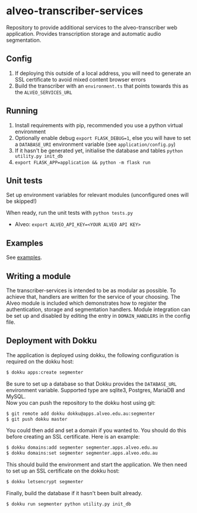 # alveo-transcriber-services
Repository to provide additional services to the alveo-transcriber web application. Provides transcription storage and automatic audio segmentation.

## Config
1. If deploying this outside of a local address, you will need to generate an SSL certificate to avoid mixed content browser errors
2. Build the transcriber with an `environment.ts` that points towards this as the `ALVEO_SERVICES_URL` 

## Running
1. Install requirements with pip, recommended you use a python virtual environment
2. Optionally enable debug `export FLASK_DEBUG=1`, else you will have to set a `DATABASE_URI` environment variable (see `application/config.py`)
3. If it hasn't be generated yet, initialise the database and tables `python utility.py init_db`
4. `export FLASK_APP=application && python -m flask run`

## Unit tests
Set up environment variables for relevant modules (unconfigured ones will be skipped!)
   
When ready, run the unit tests with `python tests.py`
- Alveo: `export ALVEO_API_KEY=<YOUR ALVEO API KEY>`

## Examples
See [examples](docs/examples/).

## Writing a module
The transcriber-services is intended to be as modular as possible. To achieve that, handlers are written for the service of your choosing. The Alveo module is included which demonstrates how to register the authentication, storage and segmentation handlers. Module integration can be set up and disabled by editing the entry in `DOMAIN_HANDLERS` in the config file. 

## Deployment with Dokku
The application is deployed using dokku, the following configuration is required on the dokku host:

```bash
$ dokku apps:create segmenter
```
Be sure to set up a database so that Dokku provides the `DATABASE_URL` environment variable. Supported type are sqlite3, Postgres, MariaDB and MySQL.    
Now you can push the repository to the dokku host using git:
```bash
$ git remote add dokku dokku@apps.alveo.edu.au:segmenter
$ git push dokku master
```
You could then add and set a domain if you wanted to. You should do this before creating an SSL certificate. Here is an example:
```bash
$ dokku domains:add segmenter segmenter.apps.alveo.edu.au
$ dokku domains:set segmenter segmenter.apps.alveo.edu.au
```
This should build the environment and start the application. We then need to set up an SSL certificate
on the dokku host:
```bash
$ dokku letsencrypt segmenter
```
Finally, build the database if it hasn't been built already.
```bash
$ dokku run segmenter python utility.py init_db
```
